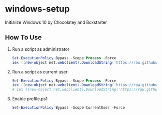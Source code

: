 # windows-setup

Initialize Windows 10 by Chocolatey and Boxstarter

## How To Use

1. Run a script as administrator

   ```powershell
   Set-ExecutionPolicy Bypass -Scope Process -Force
   iex ((new-object net.webclient).DownloadString('https://raw.githubusercontent.com/applejxd/windows-setup/main/deploy.ps1'))
   ```

2. Run a script as current user

   ```powershell
   Set-ExecutionPolicy Bypass -Scope Process -Force
   iex ((new-object net.webclient).DownloadString('https://raw.githubusercontent.com/applejxd/windows-setup/main/scoop.ps1'))
   # iex ((new-object net.webclient).DownloadString('https://raw.githubusercontent.com/applejxd/windows-setup/main/personal.ps1'))
   ```

3. Enable profile.ps1

   ```powershell
   Set-ExecutionPolicy Bypass -Scope CurrentUser -Force
   ```
